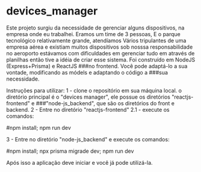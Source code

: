 # devices_manager

Este projeto surgiu da necessidade de gerenciar alguns dispositivos,
na empresa onde eu trabalhei. Eramos um time de 3 pessoas,
E o parque tecnológico relativamente grande, atendíamos
Vários tripulantes de uma empresa aérea e existiam
muitos dispositivos sob nosssa responsabilidade no aeroporto
estávamos com dificuldades em gerenciar tudo em através de planilhas
então tive a idéia de criar esse sistema. Foi construído em NodeJS (Express+Prisma) e ReactJS ###no frontend. Você pode adaptá-lo a sua vontade, modificando as módels e adaptando o código a ###sua necessidade.

Instruções para utilizar:
1 - clone o repositório em sua máquina local.
o diretório principal é o "devices manager", ele possue os diretórios "reactjs-frontend" e ###"node-js_backend", que são os diretórios do front e backend.
2 - Entre no diretório "reactjs-frontend"
2.1 - execute os comandos:

#npm install; npm run dev

3 - Entre no diretório "node-js_backend" e execute os comandos:

#npm install; npx prisma migrade dev; npm run dev

Após isso a aplicação deve iniciar e você já pode utilizá-la.
